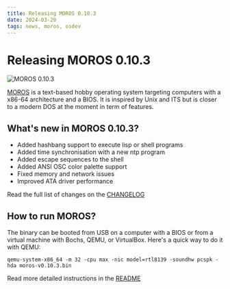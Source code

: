 ```yaml
---
title: Releasing MOROS 0.10.3
date: 2024-03-20
tags: news, moros, osdev
---
```


# Releasing MOROS 0.10.3

![MOROS 0.10.3](moros-0-10-3.png)

[MOROS](http://moros.cc) is a text-based hobby operating system targeting
computers with a x86-64 architecture and a BIOS. It is inspired by Unix and ITS
but is closer to a modern DOS at the moment in term of features.

## What's new in MOROS 0.10.3?

- Added hashbang support to execute lisp or shell programs
- Added time synchronisation with a new ntp program
- Added escape sequences to the shell
- Added ANSI OSC color palette support
- Fixed memory and network issues
- Improved ATA driver performance

Read the full list of changes on the
[CHANGELOG](https://github.com/vinc/moros/blob/v0.10.3/CHANGELOG.md)

## How to run MOROS?

The binary can be booted from USB on a computer with a BIOS or from a virtual
machine with Bochs, QEMU, or VirtualBox. Here's a quick way to do it with QEMU:

```
qemu-system-x86_64 -m 32 -cpu max -nic model=rtl8139 -soundhw pcspk -hda moros-v0.10.3.bin
```

Read more detailed instructions in the
[README](https://github.com/vinc/moros/blob/v0.10.3/README.md)
